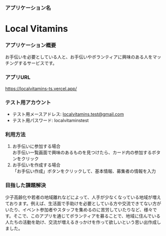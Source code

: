 ### アプリケーション名
# Local Vitamins
### アプリケーション概要  
お手伝いを必要としている人と、お手伝いやボランティアに興味のある人をマッチングするサービスです。
### アプリURL
https://localvitamins-ts.vercel.app/
### テスト用アカウント
* テスト用メースアドレス: localvitamins.test@gmail.com
* テスト用パスワード: localvitaminstest
### 利用方法
1. お手伝いに参加する場合  
   お手伝い一覧画面で興味のあるものを見つけたら、カード内の参加するボタンをクリック
2. お手伝いを作成する場合  
   「お手伝い作成」ボタンをクリックして、基本情報、募集者の情報を入力
### 目指した課題解決
少子高齢化や若者の地域離れなどによって、人手が少なくなっている地域が増えております。例えば、生活面で手助けを必要としている方や交流できてない方がいたり、イベント参加者やスタッフを集めるのに苦労していたりなど、様々です。そこで、このアプリを通じてボランティアを募ることで、地域に住んでいる人たちの活動を助け、交流が増えるきっかけを作って欲しいという思い出作成しました。
